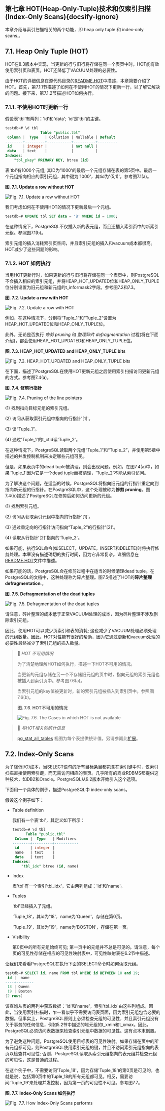 ## 第七章 HOT(Heap-Only-Tuple)技术和仅索引扫描(Index-Only Scans){docsify-ignore} 

本章介绍与索引扫描相关的两个功能，即 heap only tuple 和 index-only scans.。

## 7.1. Heap Only Tuple (HOT)

HOT在8.3版本中实现，当更新的行与旧行将存储在同一个表页中时，HOT能有效使用索引页和表页。HOT还降低了VACUUM处理的必要性。

由于HOT的详细信息在源代码目录的[README.HOT](https://github.com/postgres/postgres/blob/master/src/backend/access/heap/README.HOT)中描述，本章简要介绍了HOT。首先，第7.1.1节描述了如何在不使用HOT的情况下更新一行，以了解它解决的问题。接下来，第7.1.2节描述HOT如何执行。

### 7.1.1. 不使用HOT时更新一行

假设表'tbl'有两列：'id'和'data'; 'id'是'tbl'的主键。

```sql
testdb=# \d tbl
                Table "public.tbl"
 Column |  Type   | Collation | Nullable | Default 
--------+---------+-----------+----------+---------
 id     | integer |           | not null | 
 data   | text    |           |          | 
Indexes:
    "tbl_pkey" PRIMARY KEY, btree (id)
```

表'tbl'有1000个元组; 其ID为'1000'的最后一个元组存储在表的第5页中。最后一个元组指向相应的索引元组，其中键为'1000'，其tid为'(5,1)'。参考图7.1(a)。

**图. 7.1. Update a row without HOT**

![Fig. 7.1. Update a row without HOT](https://github.com/yonj1e/The-Internals-of-PostgreSQL/blob/master/imgs/ch7/fig-7-01.png?raw=true)

我们考虑如何在不使用HOT的情况下更新最后一个元组。

```sql
testdb=# UPDATE tbl SET data = 'B' WHERE id = 1000;
```

在这种情况下，PostgreSQL不仅插入新的表元组，而且还插入索引页中的新索引元组。参照图7.1(b)。

索引元组的插入消耗索引页空间，并且索引元组的插入和vacuum成本都很高。HOT减少了这些问题的影响。

### 7.1.2. HOT 如何执行

当用HOT更新行时，如果更新的行与旧行将存储在同一个表页中，则PostgreSQL不会插入相应的索引元组，并将HEAP_HOT_UPDATED位和HEAP_ONLY_TUPLE位分别设置为旧元组和新元组的t_informask2字段。参考图7.2和7.3。

**图. 7.2. Update a row with HOT**

![Fig. 7.2. Update a row with HOT](https://github.com/yonj1e/The-Internals-of-PostgreSQL/blob/master/imgs/ch7/fig-7-02.png?raw=true)

例如，在这种情况下，分别将“Tuple_1”和“Tuple_2”设置为HEAP_HOT_UPDATED位和HEAP_ONLY_TUPLE位。

此外，无论是否执行 *修剪 pruning* 和 *整理碎片 defragmentation* 过程(将在下面介绍)，都会使用HEAP_HOT_UPDATED和HEAP_ONLY_TUPLE位。

**图. 7.3. HEAP_HOT_UPDATED and HEAP_ONLY_TUPLE bits**

![Fig. 7.3. HEAP_HOT_UPDATED and HEAP_ONLY_TUPLE bits](https://github.com/yonj1e/The-Internals-of-PostgreSQL/blob/master/imgs/ch7/fig-7-03.png?raw=true)

在下面，描述了PostgreSQL在使用HOT更新元组之后使用索引扫描访问更新元组的方式。参考图7.4(a)。

**图. 7.4. 修剪行指针**

![Fig. 7.4. Pruning of the line pointers](https://github.com/yonj1e/The-Internals-of-PostgreSQL/blob/master/imgs/ch7/fig-7-04.png?raw=true)

(1) 找到指向目标元组的索引元组。

(2) 访问从获取索引元组中指向的行指针'[1]'。

(3) 读“Tuple_1”。

(4) 通过'Tuple_1'的t_ctid读'Tuple_2'。

在这种情况下，PostgreSQL读取两个元组“Tuple_1”和“Tuple_2”，并使用第5章中描述的并发控制机制来决定哪些元组可见。

但是，如果表页中的dead tuple被清理，则会出现问题。例如，在图7.4(a)中，如果'Tuple_1'因为它是一个dead tuple而被清理，'Tuple_2'不能从索引访问。

为了解决这个问题，在适当的时候，PostgreSQL将指向旧元组的行指针重定向到指向新元组的行指针。在PostgreSQL中，这个处理被称为**修剪 pruning**。图7.4(b)描述了PostgreSQL在修剪后如何访问更新的元组。

(1) 找到索引元组。

(2) 访问从获取索引元组中指向的行指针'[1]'。

(3) 通过重定向的行指针访问指向“Tuple_2”的行指针'[2]'。

(4) 读取从行指针'[2]'指向的'Tuple_2'。

如果可能，执行SQL命令(如SELECT，UPDATE，INSERT和DELETE)时将执行修剪处理。本章没有描述确切的执行时间，因为它非常复杂。详细信息在[README.HOT](https://github.com/postgres/postgres/blob/master/src/backend/access/heap/README.HOT)文件中描述。

如果可能的话，PostgreSQL会在修剪过程中在适当的时候清理dead tuple。在PostgreSQL的文档中，这种处理称为碎片整理。图7.5描述了HOT的**碎片整理 defragmentation**.。

**图. 7.5. Defragmentation of the dead tuples**

![Fig. 7.5. Defragmentation of the dead tuples](https://github.com/yonj1e/The-Internals-of-PostgreSQL/blob/master/imgs/ch7/fig-7-05.png?raw=true)

请注意，碎片整理的成本低于正常VACUUM处理的成本，因为碎片整理不涉及删除索引元组。

因此，使用HOT可以减少页索引和表的消耗; 这也减少了VACUUM处理必须处理的元组数量。因此，HOT对性能有很好的帮助，因为它通过更新和vacuum处理的必要性最终减少了索引元组的插入数量。


> :pushpin: *HOT 不可用情况*
>
> 为了清楚地理解HOT如何执行，描述一下HOT不可用的情况。
>
> 当更新的元组存储在另一个不存储旧元组的页中时，指向元组的索引元组也被插入到索引页中。参考图7.6(a)。
>
> 当索引元组的key值被更新时，新的索引元组被插入到索引页中。参照图7.6(b)。
>
> **图. 7.6. HOT不可用的情况**
>
> ![Fig. 7.6. The Cases in which HOT is not available](https://github.com/yonj1e/The-Internals-of-PostgreSQL/blob/master/imgs/ch7/fig-7-06.png?raw=true)


> :pushpin: *与HOT相关的统计信息*
>
> [pg_stat_all_tables](https://www.postgresql.org/docs/current/static/monitoring-stats.html#PG-STAT-ALL-TABLES-VIEW) 视图为每个表提供统计值。另请参阅此[扩展](https://github.com/s-hironobu/pg_stats)。

 

## 7.2. Index-Only Scans

为了降低I/O)成本，当SELECT语句的所有目标条目都包含在索引键中时，仅索引扫描直接使用索引键，而无需访问相应的表页。几乎所有的商业RDBMS都提供这种技术，如DB2和Oracle。PostgreSQL从9.2版本开始引入这个选项。

下面用一个具体的例子，描述PostgreSQL中 index-only scans。

假设这个例子如下：

- Table definition

  我们有一个表'tbl'，其定义如下所示：

  ```sql
  testdb=# \d tbl
        Table "public.tbl"
   Column |  Type   | Modifiers 
  --------+---------+-----------
   id     | integer | 
   name   | text    | 
   data   | text    | 
  Indexes:
      "tbl_idx" btree (id, name)
  ```

- Index

  表'tbl'有一个索引'tbl_idx'，它由两列组成：'id'和'name'。

- Tuples

  'tbl'已经插入了元组。

  'Tuple_18'，其id为'18'，name为'Queen'，存储在第0页。

  'Tuple_19'，其id为'19'，name为'BOSTON'，存储在第一页。

- Visibility

  第0页中的所有元组始终可见; 第一页中的元组并不总是可见的。请注意，每个页的可见性存储在相应的可见性映射表中，可见性映射表在6.2节中描述。

让我们来看看PostgreSQL在执行下面的SELECT命令时如何读取元组。

```sql
testdb=# SELECT id, name FROM tbl WHERE id BETWEEN 18 and 19;
 id |  name   
----+--------
 18 | Queen
 19 | Boston
(2 rows)
```

该查询从表的两列中获取数据：'id'和'name'，索引'tbl_idx'由这些列组成。因此，当使用索引扫描时，乍一看似乎不需要访问表页面，因为索引元组包含必要的数据。但事实上，PostgreSQL原则上必须检查元组的可见性，并且索引元组没有关于事务的任何信息，例如5.2节中描述的堆元组的t_xmin和t_xmax。因此，PostgreSQL必须访问表数据来检查索引元组中数据的可见性。这有点本末倒置。

为了避免这种问题，PostgreSQL使用目标表的可见性映射。如果存储在页中的所有元组都可见，则PostgreSQL使用索引元组的键，并且不访问索引元组指向的表页以检查其可见性; 否则，PostgreSQL读取从索引元组指向的表元组并检查元组的可见性，这是普通的过程。

在这个例子中，不需要访问'Tuple_18'，因为存储'Tuple_18'的第0页是可见的，也就是说，包括第0页中的Tuple_18的所有元组都可见。相反，需要访问'Tuple_19'来处理并发控制，因为第一页的可见性不可见。参考图7.7。

**图. 7.7. Index-Only Scans 如何执行**

![Fig. 7.7. How Index-Only Scans performs](https://github.com/yonj1e/The-Internals-of-PostgreSQL/blob/master/imgs/ch7/fig-7-07.png?raw=true)